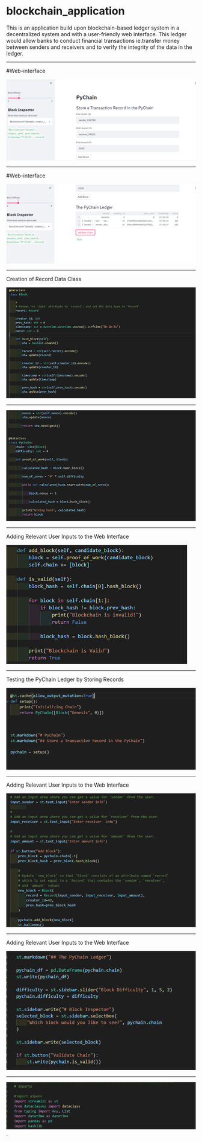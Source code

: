 # blockchain_application

This is an application build upon blockchain-based ledger system in a decentralized system and with a user-friendly web interface. This ledger would allow banks to conduct financial transactions ie.transfer money between senders and receivers and to verify the integrity of the data in the ledger.

----------------------------------------------------------------------------------------------------------------------------------------------------------------------------

#Web-interface

![](snapshots/capture1.png)

----------------------------------------------------------------------------------------------------------------------------------------------------------------------------

#Web-interface

![](snapshots/capture2.png)

----------------------------------------------------------------------------------------------------------------------------------------------------------------------------

Creation of Record Data Class 

![](snapshots/code1.png)

----------------------------------------------------------------------------------------------------------------------------------------------------------------------------

![](snapshots/code2.png)

----------------------------------------------------------------------------------------------------------------------------------------------------------------------------

Adding Relevant User Inputs to the Web Interface

![](snapshots/code3.png)

----------------------------------------------------------------------------------------------------------------------------------------------------------------------------

Testing the PyChain Ledger by Storing Records

![](snapshots/code4.png)

----------------------------------------------------------------------------------------------------------------------------------------------------------------------------

Adding Relevant User Inputs to the Web Interface

![](snapshots/code5.png)

----------------------------------------------------------------------------------------------------------------------------------------------------------------------------

Adding Relevant User Inputs to the Web Interface

![](snapshots/code6.png)

----------------------------------------------------------------------------------------------------------------------------------------------------------------------------

![](snapshots/imports.png)
.
